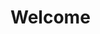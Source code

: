 <html>
<head>
    <meta http-equiv="Content-Type" content="text/html; charset=UTF-8">
    <title>Test</title>
</head>
<body>
<h1>Welcome</h1>
    <div style="width: 1000px;display:none;word-break: break-all;word-wrap: break-word;">
       ==begin==f5825a38c79c9dd3415f7574759887269cbded53aca402dbc5326d3371af91c84d87b6cb69d4cf99cd489146aa8157c56476421b55a61af2b831cd0ef85549001bf211230fe23e5eaee711a0b335bea063f860dbeec778a5d147d3dc9cccdf6dad8e2580ef94bd376ccc5a88d45892b31a01497cbd7038388e2445fa21368c7c8d359f7589c3c793841e704ac4789025ff9113aa2b58696895a8d62c3ce558d0f172ceba12d5d4f4ddf533641671f05a46e1e88dfee80f961c0f834db480887c==end==
    </div>
</body>
</html>
